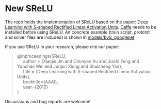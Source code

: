 # New SReLU
The repo holds the implementation of SReLU based on the paper:
[Deep Learning with S-shaped Rectified Linear Activation Units](https://arxiv.org/abs/1512.07030). 
[Caffe](https://github.com/BVLC/caffe) needs to be installed before using SReLU. 
An concrete example (train script, prototxt and solver files are included) is shown in [models/bvlc_googlenet](https://github.com/AIROBOTAI/caffe/tree/SReLU/models/bvlc_googlenet)

If you use SReLU in your research, please cite our paper:

>@inproceedings{SReLU,<br /> 
&nbsp;&nbsp;&nbsp;&nbsp;    author    = {Xiaojie Jin and 
               Chunyan Xu and
               Jiashi Feng and
               Yunchao Wei and
               Junjun Xiong and
               Shuicheng Yan},<br /> 
&nbsp;&nbsp;&nbsp;&nbsp;    title     = {Deep Learning with S-shaped Rectified Linear Activation Units},<br /> 
&nbsp;&nbsp;&nbsp;&nbsp;    booktitle={AAAI},<br /> 
&nbsp;&nbsp;&nbsp;&nbsp;    year={2016}<br /> 
}

Discussions and bug reports are welcome!

